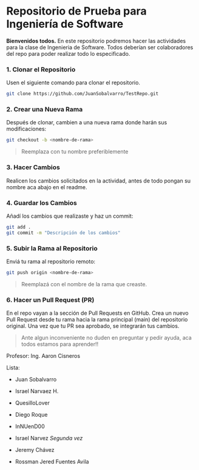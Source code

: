 # Repositorio de Prueba para Ingeniería de Software
**Bienvenidos todos.** En este repositorio podremos hacer las actividades para la clase de Ingenieria de Software. Todos deberían ser colaboradores del repo para poder realizar todo lo especificado.

### 1. Clonar el Repositorio

Usen el siguiente comando para clonar el repositorio.

```bash
git clone https://github.com/JuanSobalvarro/TestRepo.git
```

### 2. Crear una Nueva Rama
Después de clonar, cambien a una nueva rama donde harán sus modificaciones:

```bash
git checkout -b <nombre-de-rama>
```
> Reemplaza <nombre-de-rama> con tu nombre preferiblemente

### 3. Hacer Cambios
Realicen los cambios solicitados en la actividad, antes de todo pongan su nombre aca abajo en el readme.

### 4. Guardar los Cambios
Añadí los cambios que realizaste y haz un commit:

```bash
git add .
git commit -m "Descripción de los cambios"
```

### 5. Subir la Rama al Repositorio
Enviá tu rama al repositorio remoto:

```bash
git push origin <nombre-de-rama>
```
> Reemplazá <nombre-de-rama> con el nombre de la rama que creaste.

### 6. Hacer un Pull Request (PR)
En el repo vayan a la sección de Pull Requests en GitHub.
Crea un nuevo Pull Request desde tu rama hacia la rama principal (main) del repositorio original.
Una vez que tu PR sea aprobado, se integrarán tus cambios.

> Ante algun inconveniente no duden en preguntar y pedir ayuda, aca todos estamos para aprender!!



Profesor: Ing. Aaron Cisneros

Lista:
- Juan Sobalvarro
- Israel Narvaez H.
- QuesilloLover
- Diego Roque
- InNUenD00

- Israel Narvez *Segunda vez*

- Jeremy Chávez
- Rossman Jered Fuentes Avila 
